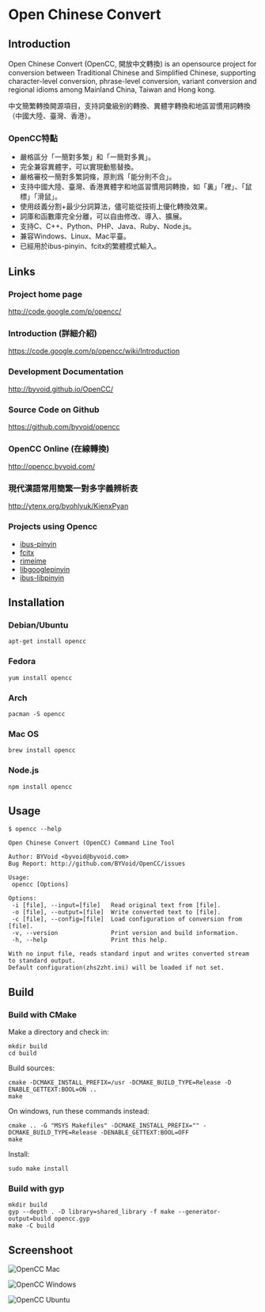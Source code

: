 # Open Chinese Convert

## Introduction

Open Chinese Convert (OpenCC, 開放中文轉換) is an opensource project for conversion between Traditional Chinese and Simplified Chinese, supporting character-level conversion, phrase-level conversion, variant conversion and regional idioms among Mainland China, Taiwan and Hong kong.

中文簡繁轉換開源項目，支持詞彙級别的轉換、異體字轉換和地區習慣用詞轉換（中國大陸、臺灣、香港）。

### OpenCC特點

* 嚴格區分「一簡對多繁」和「一簡對多異」。
* 完全兼容異體字，可以實現動態替換。
* 嚴格審校一簡對多繁詞條，原則爲「能分則不合」。
* 支持中國大陸、臺灣、香港異體字和地區習慣用詞轉換，如「裏」「裡」、「鼠標」「滑鼠」。
* 使用歧義分割+最少分詞算法，儘可能從技術上優化轉換效果。
* 詞庫和函數庫完全分離，可以自由修改、導入、擴展。
* 支持C、C++、Python、PHP、Java、Ruby、Node.js。
* 兼容Windows、Linux、Mac平臺。
* 已經用於ibus-pinyin、fcitx的繁體模式輸入。

## Links

### Project home page
http://code.google.com/p/opencc/

### Introduction (詳細介紹)
https://code.google.com/p/opencc/wiki/Introduction

### Development Documentation
http://byvoid.github.io/OpenCC/

### Source Code on Github
https://github.com/byvoid/opencc

### OpenCC Online (在線轉換)
http://opencc.byvoid.com/

### 現代漢語常用簡繁一對多字義辨析表
http://ytenx.org/byohlyuk/KienxPyan

### Projects using Opencc

* [ibus-pinyin](http://code.google.com/p/ibus/)
* [fcitx](http://code.google.com/p/fcitx/)
* [rimeime](http://code.google.com/p/rimeime/)
* [libgooglepinyin](http://code.google.com/p/libgooglepinyin/)
* [ibus-libpinyin](https://github.com/libpinyin/ibus-libpinyin)

## Installation

### Debian/Ubuntu

    apt-get install opencc

### Fedora

    yum install opencc

### Arch

    pacman -S opencc

### Mac OS

    brew install opencc

### Node.js

    npm install opencc

## Usage

    $ opencc --help
    
    Open Chinese Convert (OpenCC) Command Line Tool

    Author: BYVoid <byvoid@byvoid.com>
    Bug Report: http://github.com/BYVoid/OpenCC/issues

    Usage:
     opencc [Options]

    Options:
     -i [file], --input=[file]   Read original text from [file].
     -o [file], --output=[file]  Write converted text to [file].
     -c [file], --config=[file]  Load configuration of conversion from [file].
     -v, --version               Print version and build information.
     -h, --help                  Print this help.

    With no input file, reads standard input and writes converted stream to standard output.
    Default configuration(zhs2zht.ini) will be loaded if not set.

## Build

### Build with CMake

Make a directory and check in:

    mkdir build
    cd build

Build sources:

    cmake -DCMAKE_INSTALL_PREFIX=/usr -DCMAKE_BUILD_TYPE=Release -D ENABLE_GETTEXT:BOOL=ON ..
    make

On windows, run these commands instead:

    cmake .. -G "MSYS Makefiles" -DCMAKE_INSTALL_PREFIX="" -DCMAKE_BUILD_TYPE=Release -DENABLE_GETTEXT:BOOL=OFF
    make

Install:

    sudo make install


### Build with gyp

    mkdir build
    gyp --depth . -D library=shared_library -f make --generator-output=build opencc.gyp
    make -C build

## Screenshoot

![OpenCC Mac](http://opencc.googlecode.com/files/screenshot-gui-mac.png)

![OpenCC Windows](http://opencc.googlecode.com/files/screenshot-gui.png)

![OpenCC Ubuntu](http://opencc.googlecode.com/files/screenshot-gui-ubuntu.png)
